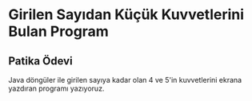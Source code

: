 # Girilen Sayıdan Küçük Kuvvetlerini Bulan Program
## Patika Ödevi

Java döngüler ile girilen sayıya kadar olan 4 ve 5'in kuvvetlerini ekrana yazdıran programı yazıyoruz.